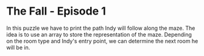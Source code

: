 # The Fall - Episode 1

In this puzzle we have to print the path Indy will follow along the maze.
The idea is to use an array to store the representation of the maze.
Depending on the room type and Indy's entry point, we can determine the next room he will be in.
